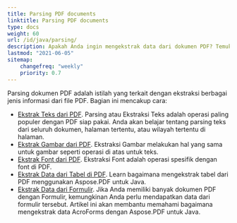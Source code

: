 ```yaml
---
title: Parsing PDF documents 
linktitle: Parsing PDF documents
type: docs
weight: 60
url: /id/java/parsing/
description: Apakah Anda ingin mengekstrak data dari dokumen PDF? Temukan berbagai metode ekstraksi data PDF dengan Aspose.PDF untuk Java.
lastmod: "2021-06-05"
sitemap:
    changefreq: "weekly"
    priority: 0.7
---
```


Parsing dokumen PDF adalah istilah yang terkait dengan ekstraksi berbagai jenis informasi dari file PDF. Bagian ini mencakup cara:

- [Ekstrak Teks dari PDF](/pdf/id/java/extract-text-from-pdf/). Parsing atau Ekstraksi Teks adalah operasi paling populer dengan PDF siap pakai. Anda akan belajar tentang parsing teks dari seluruh dokumen, halaman tertentu, atau wilayah tertentu di halaman.
- [Ekstrak Gambar dari PDF](/pdf/id/java/extract-images-from-the-pdf-file/). Ekstraksi Gambar melakukan hal yang sama untuk gambar seperti operasi di atas untuk teks.
- [Ekstrak Font dari PDF](/pdf/id/java/extract-fonts-from-pdf/). Ekstraksi Font adalah operasi spesifik dengan font di PDF.
- [Ekstrak Data dari Tabel di PDF](/pdf/id/java/extract-data-from-table-in-pdf/).
 Learn bagaimana mengekstrak tabel dari PDF menggunakan Aspose.PDF untuk Java.
- [Ekstrak Data dari Formulir](/pdf/id/java/extract-data-from-acroform/). Jika Anda memiliki banyak dokumen PDF dengan Formulir, kemungkinan Anda perlu mendapatkan data dari formulir tersebut. Artikel ini akan membantu memahami bagaimana mengekstrak data AcroForms dengan Aspose.PDF untuk Java.